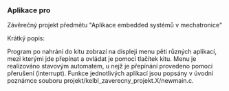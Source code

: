 ### Aplikace pro 
Závěrečný projekt předmětu "Aplikace embedded systémů v mechatronice"

Krátký popis:

Program po nahrání do kitu zobrazí na displeji menu pěti různých aplikací, mezi kterými jde přepínat a ovládat je pomocí tlačítek kitu. Menu je realizováno stavovým automatem, u nejž je přepínání provedeno pomocí přerušení (interrupt). Funkce jednotlivých aplikací jsou popsány v úvodní poznámce souboru projekt/kelbl_zaverecny_projekt.X/newmain.c.

